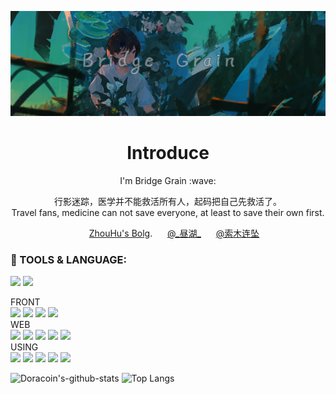 [![ZhouHu](https://github.com/qiaoliangXgamemode/qiaoliangXgamemode/blob/main/bg.jpg?raw=true)]()
<h1 align='center'> Introduce</h1>
<p align='center'>
I'm Bridge Grain   :wave:
</p>


 <p  align='center'>行影迷踪，医学并不能救活所有人，起码把自己先救活了。<br>  Travel fans, medicine can not save everyone, at least to save their own first.</p>

<p align='center'>
  <img src="https://gitpor.cn/favicon.ico" width="16" height="16" style="border-radius: 100%;" />
  <a href="https://gitpor.cn">ZhouHu's Bolg</a>.
  <img src="https://blog.gitpor.cn/resolveCON/wyy.png" width="16" height="16" style="border-radius: 100%;" />
  <a href="https://music.163.com/#/user/home?id=547979848">@_昼湖_</a>
  <img src="https://blog.gitpor.cn/index/bilibili.ico" width="16" height="16" style="border-radius: 1%;" />
<a href="https://space.bilibili.com/382421755">@索木连坠</a>
 </p>
 
 ### 🔧 TOOLS & LANGUAGE:

<p>
  <img src="https://img.shields.io/badge/Windows-11-0078D6?style=for-the-badge&logo=microsoft&logoColor=white" />
  <img src="https://img.shields.io/badge/Linux-Debian-0078D6?style=for-the-badge&logo=Linux&logoColor=red" />
</p>

<p>
  FRONT<br>
   <img src="https://img.shields.io/badge/Go-0078D6.svg?style=for-the-badge&logo=Go&logoColor=white" />
  <img src="https://img.shields.io/badge/C%23-239120.svg?style=for-the-badge&logo=c%20sharp&logoColor=white" />
   <img src="https://img.shields.io/badge/Python-0078D6.svg?style=for-the-badge&logo=Python&logoColor=white" />
    <img src="https://img.shields.io/badge/TensorFlow-ff9700.svg?style=for-the-badge&logo=TensorFlow&logoColor=white" />
  <br>
  WEB<br>
 <img src="https://img.shields.io/badge/Vue-239120.svg?style=for-the-badge&logo=Javascript&logoColor=white" />
  <img src="https://img.shields.io/badge/css3-1572B6.svg?style=for-the-badge&logo=css3&logoColor=white" />
  <img src="https://img.shields.io/badge/html5-E34F26.svg?style=for-the-badge&logo=html5&logoColor=white" />
  <img src="https://img.shields.io/badge/JavaScript-F7DF1E.svg?style=for-the-badge&logo=Javascript&logoColor=white" />
   <img src="https://img.shields.io/badge/Typescript-3178c6.svg?style=for-the-badge&logo=Typescript&logoColor=white" />
  
 <br>
  USING<br>
  <img src="https://img.shields.io/badge/Visual%20Studio%202022%20Community-ca95f7.svg?style=for-the-badge&logo=visualstudio&logoColor=white" />
  <img src="https://img.shields.io/badge/Visual%20Studio%20Code-0078d7.svg?style=for-the-badge&logo=visual-studio-code&logoColor=white" />
   <img src="https://img.shields.io/badge/IntelliJ-IDEA-00000.svg?style=for-the-badge&logo=IntelliJ-IDEA&logoColor=white" />
  <img src="https://img.shields.io/badge/Goland-ec01c7.svg?style=for-the-badge&logo=Goland&logoColor=white" />
  <img src="https://img.shields.io/badge/Scilab-000000.svg?style=for-the-badge&logo=Scilab&logoColor=white" />
</p>

![Doracoin's-github-stats](https://github-readme-stats.vercel.app/api?username=qiaoliangXgamemode&&show_icons=true)
![Top Langs](https://github-readme-stats.vercel.app/api/top-langs/?username=qiaoliangXgamemode&layout=compact)

<!--
**qiaoliangXgamemode/qiaoliangXgamemode** is a ✨ _special_ ✨ repository because its `README.md` (this file) appears on your GitHub profile.

Here are some ideas to get you started:

- 🔭 I’m currently working on ...
- 🌱 I’m currently learning ...
- 👯 I’m looking to collaborate on ...
- 🤔 I’m looking for help with ...
- 💬 Ask me about ...
- 📫 How to reach me: ...
- 😄 Pronouns: ...
- ⚡ Fun fact: ...
-->
